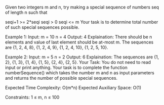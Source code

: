 Given two integers m and n, try making a special sequence of numbers seq of length n such that

seqi+1 >= 2*seqi 
seqi > 0
seqi <= m
Your task is to determine total number of such special sequences possible.

Example 1:
Input: 
m = 10
n = 4
Output: 
4
Explaination: 
There should be n elements and 
value of last element should be at-most m. 
The sequences are {1, 2, 4, 8}, {1, 2, 4, 9}, 
{1, 2, 4, 10}, {1, 2, 5, 10}.

Example 2:
Input: 
m = 5
n = 2
Output: 
6
Explaination: 
The sequences are {1, 2}, 
{1, 3}, {1, 4}, {1, 5}, {2, 4}, {2, 5}.
Your Task:
You do not need to read input or print anything. Your task is to complete the function numberSequence() which takes the number m and n as input parameters and returns the number of possible special sequences.

Expected Time Complexity: O(m*n)
Expected Auxiliary Space: O(1)

Constraints:
1 ≤ m, n ≤ 100
